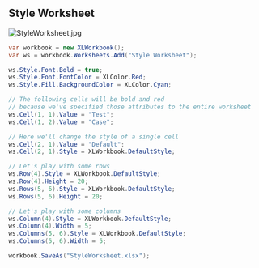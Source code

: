 ## Style Worksheet

![StyleWorksheet.jpg](http://download-codeplex.sec.s-msft.com/Download?ProjectName=closedxml&DownloadId=154796 "StyleWorksheet.jpg")  

```c#
var workbook = new XLWorkbook();
var ws = workbook.Worksheets.Add("Style Worksheet");

ws.Style.Font.Bold = true;
ws.Style.Font.FontColor = XLColor.Red;
ws.Style.Fill.BackgroundColor = XLColor.Cyan;

// The following cells will be bold and red
// because we've specified those attributes to the entire worksheet
ws.Cell(1, 1).Value = "Test";
ws.Cell(1, 2).Value = "Case";

// Here we'll change the style of a single cell
ws.Cell(2, 1).Value = "Default";
ws.Cell(2, 1).Style = XLWorkbook.DefaultStyle;

// Let's play with some rows
ws.Row(4).Style = XLWorkbook.DefaultStyle;
ws.Row(4).Height = 20;
ws.Rows(5, 6).Style = XLWorkbook.DefaultStyle;
ws.Rows(5, 6).Height = 20;

// Let's play with some columns
ws.Column(4).Style = XLWorkbook.DefaultStyle;
ws.Column(4).Width = 5;
ws.Columns(5, 6).Style = XLWorkbook.DefaultStyle;
ws.Columns(5, 6).Width = 5;

workbook.SaveAs("StyleWorksheet.xlsx");
```
